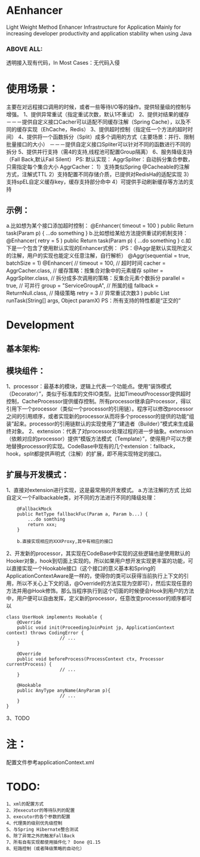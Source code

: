 # AEnhancer
Light Weight Method Enhancer Infrastructure for Application
Mainly for increasing developer productivity and application stability when using Java

### ABOVE ALL:
透明接入现有代码，In Most Cases：无代码入侵

# 使用场景：

主要在对远程接口调用的时候，或者一些等待I/O等的操作。提供轻量级的控制与增强。
	1、提供异常重试（指定重试次数，默认1不重试）
	2、提供对结果的缓存
		－－－提供自定义接口Cacher可以适配不同缓存注解（Spring Cache），以及不同的缓存实现（EhCache，Redis）
	3、提供超时控制（指定任一个方法的超时时间）
	4、提供将一个函数拆分（Split）成多个调用的方式（主要场景：并行、限制批量接口的大小）
		－－－提供自定义接口Spliter可以针对不同的函数进行不同的拆分
	5、提供并行支持（需4的支持,线程池可配置Group隔离）
	6、服务降级支持（Fall Back,默认Fail Silent）
	PS:
	默认实现：
		AggrSpliter：自动拆分集合参数，只需指定每个集合大小
		AggrCacher：
			1）支持类似Spring @Cacheable的注解方式，注解式TTL
    		2）支持配置不同存储介质，已提供对RedisHa的适配实现
    		3）支持spEL自定义缓存key，缓存支持部分命中
			4）可提供手动刷新缓存等方法的支持

## 示例：

   a.比如想为某个接口添加超时控制：
		@Enhancer( timeout = 100 )
		public Return task(Param p) {
			...do something
		}
   b.比如想给某给方法提供重试的机制支持：
		@Enhancer( retry = 5 )
		public Return task(Param p) {
			...do something
		}
   c.如下是一个包含了使用默认实现的Enhancer式例：
		(PS：@Aggr是默认实现所定义的注解，用户的实现也能定义任意注解，自行解析）
		@Aggr(sequential = true, batchSize = 1)
    	@Enhancer( //
        	    timeout = 100, // 超时时间
           		cacher = AggrCacher.class, // 缓存策略：按集合对象中的元素缓存
            	spliter = AggrSpliter.class, // 拆分成多次调用的策略：反集合元素个数拆分
            	parallel = true, // 可并行
            	group = "ServiceGroupA", // 所属的组
            	fallback = ReturnNull.class, // 降级策略
            	retry = 3 // 异常重试次数3
    	)
    	public List<TaskResult> runTask(String[] args, Object paramX)
   PS：所有支持的特性都是“正交的”

# Development
##	基本架构:

##	模块组件：
   1、processor：最基本的模块，逻辑上代表一个功能点。使用“装饰模式（Decorator）”，类似于标准库的文件IO类型。比如TimeoutProcessor提供超时控制，CacheProcessor提供缓存控制。所有processor继承自Processor，得以引用下一个processor（类似一个processor的引用链）。程序可以修改processor之间的引用顺序，或者实现新的processor从而将多个processor的提供的功能“组装”起来。processor的引用链默认的实现使用了“建造者（Builder）”模式来生成最终对象。
   2、extension：代表了对processor处理过程的进一步抽象。extension（依赖对应的processor）提供“模版方法模式（Template）”，使得用户可以方便地替换processor的实现。CodeBase中现有的几个extension：fallback，hook，split都提供声明式（注解）的扩展，即不用实现特定的接口。

	
## 扩展与开发模式：
   1、直接对extension进行实现，这是最常用的开发模式。
		a.方法注解的方式
		比如自定义一个Fallbackable类，对不同的方法进行不同的降级处理：
		
    	@FallbackMock
		public RetType fallbackFuc(Param a, Param b...) {
			...do somthing 
    	    return xxx;
		}
   		
   		b.直接实现相应的XXXProxy,其中有相应的接口
   
   2、开发新的processor，其实现在CodeBase中实现的这些逻辑也是使用默认的Hooker对象，hook到切面上实现的。所以如果用户想开发实现更丰富的功能，可以直接实现一个Hookable接口（这个接口的意义基本和Spring的ApplicationContextAware是一样的，使得你的类可以获得当前执行上下文的引用，所以不关心上下文的话，@Override的方法实现为空即可），然后实现任意的方法并用@Hook修饰。那么当程序执行到这个切面的时候便会Hook到用户的方法中，用户便可以自由发挥，定义新的processor，任意改变processor的顺序都可以

	class UserHook implements Hookable {
		@Override
		public void init(ProceedingJoinPoint jp, ApplicationContext context) throws CodingError {
						// ...
		}
                   
		@Override
		public void beforeProcess(ProcessContext ctx, Processor currentProcess) {
						// ...
		}
                    
		@Hookable
		public AnyType anyName(AnyParam p){
                     	// ...
		}
	}
	
   3、TODO


# 注：
配置文件参考applicationContext.xml

# TODO:
``` 
1、xml的配置方式
2、对executor的等待队列的配置
3、executor的各个参数的配置
4、代理类的级别优先级控制
5、与Spring Hibernate整合测试
6、除了异常之外的触发FallBack 
7、所有自有实现都使用插件化？ Done @1.15
8、短路控制（或者降级策略的自动化）
```

